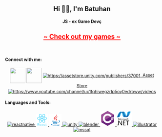<h2 align="center">Hi 👋🏽, I'm Batuhan</h2>
<h4 align="center">JS - ex Game Devç</h4>
<div align="center">
<h2><a href="https://sites.google.com/view/batuhanozalp/ana-sayfa" style="color:red;">~ Check out my games ~</a></h2>
</div><br>
<div>
  </div>
<h4 align="left">Connect with me:</h4>
<p align="center">
  <a href="https://www.linkedin.com/in/batuhan-ozalp/" target="blank"><img align="center" src="https://raw.githubusercontent.com/rahuldkjain/github-profile-readme-generator/master/src/images/icons/Social/linked-in-alt.svg" height="50" width="50" /></a>
<a href="https://twitter.com/batuhan__ozalp" target="blank"><img align="center" src="https://raw.githubusercontent.com/rahuldkjain/github-profile-readme-generator/master/src/images/icons/Social/twitter.svg" height="50" width="50" /></a>
<a href="https://assetstore.unity.com/publishers/37001" target="blank"><img align="center" src="https://www.vectorlogo.zone/logos/unity3d/unity3d-icon.svg" alt="https://assetstore.unity.com/publishers/37001" height="50" width="50" />&nbsp;&nbsp;Asset Store</a>
<a href="https://www.youtube.com/channel/UC1FQhiWEgzRlp5oy0eDrbWw/videos" target="blank"><img align="center" src="https://raw.githubusercontent.com/rahuldkjain/github-profile-readme-generator/master/src/images/icons/Social/youtube.svg" alt="https://www.youtube.com/channel/uc1fqhiwegzrlp5oy0edrbww/videos" height="50" width="50" /></a>
</p>

<div align="center">
<h4 align="left">Languages and Tools:</h4>
<p align="center">
  <a href="https://reactnative.dev/" target="_blank" rel="noreferrer"> <img src="https://reactnative.dev/img/header_logo.svg" alt="reactnative" width="50" height="50"/> </a>
  <a href="https://reactjs.org/" target="_blank" rel="noreferrer"> <img src="https://raw.githubusercontent.com/devicons/devicon/master/icons/react/react-original-wordmark.svg" alt="react" width="40" height="40"/> </a>
  <a href="https://www.java.com" target="_blank" rel="noreferrer"> <img src="https://raw.githubusercontent.com/devicons/devicon/master/icons/java/java-original.svg" alt="java" width="40" height="40"/> </a>
  <a href="https://unity.com/" target="_blank" rel="noreferrer"> <img src="https://www.vectorlogo.zone/logos/unity3d/unity3d-icon.svg" alt="unity" width="50" height="50"/> </a> 
  <a href="https://www.blender.org/" target="_blank" rel="noreferrer" > <img src="https://download.blender.org/branding/community/blender_community_badge_white.svg" alt="blender" width="50" height="50"/> </a> <a href="https://www.w3schools.com/cs/" target="_blank" rel="noreferrer"> <img src="https://raw.githubusercontent.com/devicons/devicon/master/icons/csharp/csharp-original.svg" alt="csharp" width="50" height="50"/> </a> <a href="https://dotnet.microsoft.com/" target="_blank" rel="noreferrer"> <img src="https://raw.githubusercontent.com/devicons/devicon/master/icons/dot-net/dot-net-original-wordmark.svg" alt="dotnet" width="50" height="50"/> </a> <a href="https://www.adobe.com/in/products/illustrator.html" target="_blank" rel="noreferrer"> <img src="https://www.vectorlogo.zone/logos/adobe_illustrator/adobe_illustrator-icon.svg" alt="illustrator" width="50" height="50"/> </a> <a href="https://www.microsoft.com/en-us/sql-server" target="_blank" rel="noreferrer"> <img src="https://www.svgrepo.com/show/303229/microsoft-sql-server-logo.svg" alt="mssql" width="50" height="50"/> </a> </p>
  </div>

